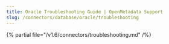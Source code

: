 ```yaml
---
title: Oracle Troubleshooting Guide | OpenMetadata Support
slug: /connectors/database/oracle/troubleshooting
---
```


{% partial file="/v1.6/connectors/troubleshooting.md" /%}
